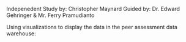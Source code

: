 Indepenedent Study by: Christopher Maynard
Guided by: Dr. Edward Gehringer & Mr. Ferry Pramudianto

Using visualizations to display the data in the peer assessment data warehouse:
